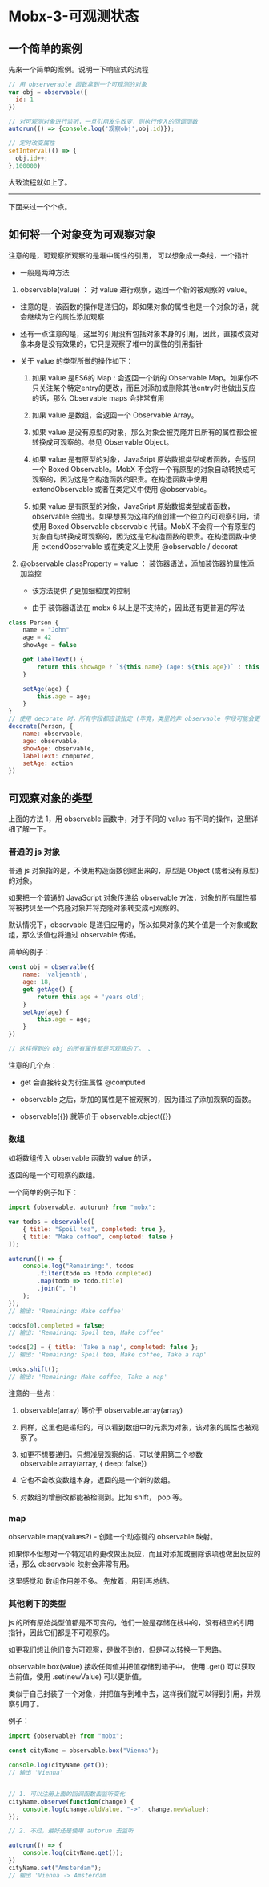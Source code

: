 # Mobx-3-可观测状态

## 一个简单的案例

先来一个简单的案例。说明一下响应式的流程           

```js
// 用 observerable 函数拿到一个可观测的对象
var obj = observable({
  id: 1
})

// 对可观测对象进行监听，一旦引用发生改变，则执行传入的回调函数
autorun(() => {console.log('观察obj',obj.id)});

// 定时改变属性
setInterval(() => {
  obj.id++;
},100000)

```            

大致流程就如上了。        

---         

下面来过一个个点。        

## 如何将一个对象变为可观察对象        

注意的是，可观察所观察的是堆中属性的引用， 可以想象成一条线，一个指针       

- 一般是两种方法

1. observable(value) ： 对 value 进行观察，返回一个新的被观察的 value。            

- 注意的是，该函数的操作是递归的，即如果对象的属性也是一个对象的话，就会继续为它的属性添加观察         

- 还有一点注意的是，这里的引用没有包括对象本身的引用，因此，直接改变对象本身是没有效果的，它只是观察了堆中的属性的引用指针           

- 关于 value 的类型所做的操作如下：       

    1. 如果 value 是ES6的 Map : 会返回一个新的 Observable Map。如果你不只关注某个特定entry的更改，而且对添加或删除其他entry时也做出反应的话，那么 Observable maps 会非常有用        
     
    2. 如果 value 是数组，会返回一个 Observable Array。        

    3. 如果 value 是没有原型的对象，那么对象会被克隆并且所有的属性都会被转换成可观察的。参见 Observable Object。             

    4. 如果 value 是有原型的对象，JavaSript 原始数据类型或者函数，会返回一个 Boxed Observable。MobX 不会将一个有原型的对象自动转换成可观察的，因为这是它构造函数的职责。在构造函数中使用 extendObservable 或者在类定义中使用 @observable。          

    5. 如果 value 是有原型的对象，JavaSript 原始数据类型或者函数，observable 会抛出。如果想要为这样的值创建一个独立的可观察引用，请使用 Boxed Observable observable 代替。MobX 不会将一个有原型的对象自动转换成可观察的，因为这是它构造函数的职责。在构造函数中使用 extendObservable 或在类定义上使用 @observable / decorat          
  


2. @observable classProperty = value ： 装饰器语法，添加装饰器的属性添加监控         

    - 该方法提供了更加细粒度的控制       
         

    - 由于 装饰器语法在 mobx 6 以上是不支持的，因此还有更普遍的写法       

```js
class Person {
    name = "John"
    age = 42
    showAge = false

    get labelText() {
        return this.showAge ? `${this.name} (age: ${this.age})` : this.name;
    }

    setAge(age) {
        this.age = age;
    }
}
// 使用 decorate 时，所有字段都应该指定 (毕竟，类里的非 observable 字段可能会更多)
decorate(Person, {
    name: observable,
    age: observable,
    showAge: observable,
    labelText: computed,
    setAge: action
})
```       


## 可观察对象的类型     

上面的方法 1，用 observable 函数中，对于不同的 value 有不同的操作，这里详细了解一下。          

### 普通的 js 对象

普通 js 对象指的是，不使用构造函数创建出来的，原型是 Object (或者没有原型) 的对象。            

如果把一个普通的 JavaScript 对象传递给 observable 方法，对象的所有属性都将被拷贝至一个克隆对象并将克隆对象转变成可观察的。             

默认情况下，observable 是递归应用的，所以如果对象的某个值是一个对象或数组，那么该值也将通过 observable 传递。        

简单的例子：       

```js
const obj = observalbe({
    name: 'valjeanth',
    age: 18,
    get getAge() {
        return this.age + 'years old';
    }
    setAge(age) {
        this.age = age;
    }
})

// 这样得到的 obj 的所有属性都是可观察的了。 、

```      

注意的几个点：     

- get 会直接转变为衍生属性 @computed        

- observable 之后，新加的属性是不被观察的，因为错过了添加观察的函数。           

- observable({}) 就等价于 observable.object({})

### 数组

如将数组传入 observable 函数的 value 的话，         

返回的是一个可观察的数组。        

一个简单的例子如下：       

```js
import {observable, autorun} from "mobx";

var todos = observable([
    { title: "Spoil tea", completed: true },
    { title: "Make coffee", completed: false }
]);

autorun(() => {
    console.log("Remaining:", todos
        .filter(todo => !todo.completed)
        .map(todo => todo.title)
        .join(", ")
    );
});
// 输出: 'Remaining: Make coffee'

todos[0].completed = false;
// 输出: 'Remaining: Spoil tea, Make coffee'

todos[2] = { title: 'Take a nap', completed: false };
// 输出: 'Remaining: Spoil tea, Make coffee, Take a nap'

todos.shift();
// 输出: 'Remaining: Make coffee, Take a nap'
```      

注意的一些点：     

1. observable(array) 等价于 observable.array(array)        

2. 同样，这里也是递归的，可以看到数组中的元素为对象，该对象的属性也被观察了。          

3. 如更不想要递归，只想浅层观察的话，可以使用第二个参数 observable.array(array, { deep: false})       

4. 它也不会改变数组本身，返回的是一个新的数组。        

5. 对数组的增删改都能被检测到。比如 shift， pop 等。     

### map      

observable.map(values?) - 创建一个动态键的 observable 映射。           

如果你不但想对一个特定项的更改做出反应，而且对添加或删除该项也做出反应的话，那么 observable 映射会非常有用。          

这里感觉和 数组作用差不多。 先放着，用到再总结。     

### 其他剩下的类型

js 的所有原始类型值都是不可变的，他们一般是存储在栈中的，没有相应的引用指针，因此它们都是不可观察的。      

如更我们想让他们变为可观察，是做不到的，但是可以转换一下思路。         

observable.box(value) 接收任何值并把值存储到箱子中。 使用 .get() 可以获取当前值，使用 .set(newValue) 可以更新值。       

类似于自己封装了一个对象，并把值存到堆中去，这样我们就可以得到引用，并观察引用了。      

例子：     

```js
import {observable} from "mobx";

const cityName = observable.box("Vienna");

console.log(cityName.get());
// 输出 'Vienna'


// 1. 可以注册上面的回调函数去监听变化
cityName.observe(function(change) {
    console.log(change.oldValue, "->", change.newValue);
});

// 2. 不过，最好还是使用 autorun 去监听     

autorun(() => {
    console.log(cityName.get());
})
cityName.set("Amsterdam");
// 输出 'Vienna -> Amsterdam
```
 

